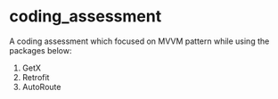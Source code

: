 #  coding_assessment
A coding assessment which focused on MVVM pattern while using the packages below:

1. GetX
2. Retrofit
3. AutoRoute
